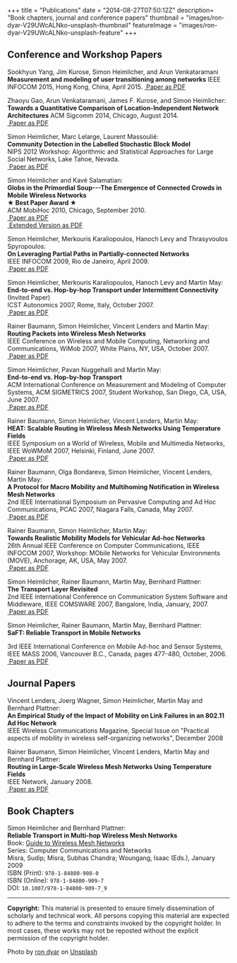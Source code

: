 
+++
title = "Publications"
date = "2014-08-27T07:50:12Z"
description= "Book chapters, journal and conference papers"
thumbnail = "images/ron-dyar-V29UWcALNko-unsplash-thumbnail"
featureImage = "images/ron-dyar-V29UWcALNko-unsplash-feature"
+++

## Conference and Workshop Papers
Sookhyun Yang, Jim Kurose, Simon Heimlicher, and Arun Venkataramani
**Measurement and modeling of user transitioning among networks**
IEEE INFOCOM 2015, Hong Kong, China, April 2015.
[<i class="fa fa-file-pdf"></i>&nbsp;Paper as PDF](/research/publications/yang_network-transitioning_infocom15.pdf)

Zhaoyu Gao, Arun Venkataramani, James F. Kurose, and Simon Heimlicher:   
**Towards a Quantitative Comparison of Location-Independent Network
Architectures**   ACM Sigcomm 2014, Chicago, August 2014.   
[<i class="fa fa-file-pdf"></i>&nbsp;Paper as PDF](/research/publications/gao_netarch_sigcomm14.pdf)

Simon Heimlicher, Marc Lelarge, Laurent Massoulié:   
**Community Detection in the Labelled Stochastic Block Model**   
NIPS 2012 Workshop: Algorithmic and Statistical Approaches for Large Social Networks, Lake Tahoe, Nevada.   
[<i class="fa fa-file-pdf"></i>&nbsp;Paper as PDF](/research/publications/heimlicher_community-labelled-sbm_nips12.pdf)

Simon Heimlicher and Kavé Salamatian:    
**Globs in the Primordial Soup---The Emergence of Connected Crowds in Mobile Wireless Networks**    
**★ Best Paper Award ★**   
ACM MobiHoc 2010, Chicago, September 2010.  
[<i class="fa fa-file-pdf"></i>&nbsp;Paper as PDF](/research/publications/heimlicher_globs_mobihoc10.pdf)    
[<i class="fa fa-file-pdf"></i>&nbsp;Extended Version as PDF](/research/publications/heimlicher_globs_mobihoc10-extended.pdf)

Simon Heimlicher, Merkouris Karaliopoulos, Hanoch Levy and Thrasyvoulos Spyropoulos:    
**On Leveraging Partial Paths in Partially-connected Networks**    
IEEE INFOCOM 2009, Rio de Janeiro, April 2009.    
[<i class="fa fa-file-pdf"></i>&nbsp;Paper as PDF](/research/publications/heimlicher_partialpaths_infocom09.pdf) 

Simon Heimlicher, Merkouris Karaliopoulos, Hanoch Levy and Martin May:    
**End-to-end vs. Hop-by-hop Transport under Intermittent Connectivity** (Invited Paper)    
ICST Autonomics 2007, Rome, Italy, October 2007.    
[<i class="fa fa-file-pdf"></i>&nbsp;Paper as PDF](/research/publications/heimlicher_e2e-vs-hbh-intermittent_autonomics07.pdf)

Rainer Baumann, Simon Heimlicher, Vincent Lenders and Martin May:    
**Routing Packets into Wireless Mesh Networks**    
IEEE Conference on Wireless and Mobile Computing, Networking and Communications, WiMob 2007, White Plains, NY, USA, October 2007.    
[<i class="fa fa-file-pdf"></i>&nbsp;Paper as PDF](/research/publications/baumann_routing-into-wmn_wimob07.pdf)

Simon Heimlicher, Pavan Nuggehalli and Martin May:    
**End-to-end vs. Hop-by-hop Transport**    
ACM International Conference on Measurement and Modeling of Computer Systems, ACM SIGMETRICS 2007, Student Workshop, San Diego, CA, USA, June 2007.    
[<i class="fa fa-file-pdf"></i>&nbsp;Paper as PDF](/research/publications/heimlicher_e2e-vs-hbh-transport_sigmetrics07.pdf)

Rainer Baumann, Simon Heimlicher, Vincent Lenders, Martin May:    
**HEAT: Scalable Routing in Wireless Mesh Networks Using Temperature Fields**    
IEEE Symposium on a World of Wireless, Mobile and Multimedia Networks, IEEE WoWMoM 2007, Helsinki, Finland, June 2007.    
[<i class="fa fa-file-pdf"></i>&nbsp;Paper as PDF](/research/publications/baumann_heat_wowmom07.pdf)

Rainer Baumann, Olga Bondareva, Simon Heimlicher, Vincent Lenders, Martin May:    
**A Protocol for Macro Mobility and Multihoming Notification in Wireless Mesh Networks**    
2nd IEEE International Symposium on Pervasive Computing and Ad Hoc Communications, PCAC 2007, Niagara Falls, Canada, May 2007.    
[<i class="fa fa-file-pdf"></i>&nbsp;Paper as PDF](/research/publications/baumann_protocol-for-macro-mobility_pcac07.pdf)

Rainer Baumann, Simon Heimlicher, Martin May:    
**Towards Realistic Mobility Models for Vehicular Ad-hoc Networks**    
26th Annual IEEE Conference on Computer Communications, IEEE INFOCOM 2007, Workshop: MObile Networks for Vehicular Environments (MOVE), Anchorage, AK, USA, May 2007.    
[<i class="fa fa-file-pdf"></i>&nbsp;Paper as PDF](/research/publications/baumann_realistic-mobility-models_infocom07.pdf)

Simon Heimlicher, Rainer Baumann, Martin May, Bernhard Plattner:    
**The Transport Layer Revisited**    
2nd IEEE International Conference on Communication System Software and Middleware, IEEE COMSWARE 2007, Bangalore, India, January, 2007.    
[<i class="fa fa-file-pdf"></i>&nbsp;Paper as PDF](/research/publications/heimlicher_transport-layer-revisited_comsware07.pdf)

Simon Heimlicher, Rainer Baumann, Martin May, Bernhard Plattner:    
**SaFT: Reliable Transport in Mobile Networks**    

3rd IEEE International Conference on Mobile Ad-hoc and Sensor Systems, IEEE MASS 2006, Vancouver B.C., Canada, pages 477-480, October, 2006.    
[<i class="fa fa-file-pdf"></i>&nbsp;Paper as PDF](/research/publications/heimlicher_saft_mass06.pdf)


## Journal Papers


Vincent Lenders, Joerg Wagner, Simon Heimlicher, Martin May and Bernhard Plattner:    
**An Empirical Study of the Impact of Mobility on Link Failures
in an 802.11 Ad Hoc Network**    
IEEE Wireless Communications Magazine, Special Issue on "Practical aspects of mobility in wireless
self-organizing networks", December 2008

Rainer Baumann, Simon Heimlicher, Vincent Lenders, Martin May and Bernhard Plattner:    
**Routing in Large-Scale Wireless Mesh Networks Using Temperature Fields**    
IEEE Network, January 2008.    
[<i class="fa fa-file-pdf"></i>&nbsp;Paper as PDF](/research/publications/baumann_heat_ieeenetwork08.pdf)



## Book Chapters

Simon Heimlicher and Bernhard Plattner:    
**Reliable Transport in Multi-hop Wireless Mesh Networks**    
Book: [Guide to Wireless Mesh Networks](https://link.springer.com/book/10.1007/978-1-84800-909-7?detailsPage=toc)  
Series: Computer Communications and Networks     
Misra, Sudip; Misra, Subhas Chandra; Woungang, Isaac (Eds.), January 2009     
ISBN (Print): `978-1-84800-908-0`     
ISBN (Online): `978-1-84800-909-7`     
DOI: `10.1007/978-1-84800-909-7_9`     


-----------------------------------------------------------------------

**Copyright:** This material is presented to ensure timely 
dissemination of scholarly and technical work. All persons copying this material are 
expected to adhere to the terms and constraints invoked by the copyright holder. In most
cases, these works may not be reposted without the explicit permission of the copyright
holder.

Photo by <a href="https://unsplash.com/@prolabprints?utm_source=unsplash&utm_medium=referral&utm_content=creditCopyText">ron dyar</a> on <a href="https://unsplash.com/photos/V29UWcALNko?utm_source=unsplash&utm_medium=referral&utm_content=creditCopyText">Unsplash</a>
  


